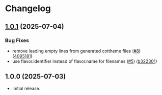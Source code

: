 # Changelog

## [1.0.1](https://github.com/Suree33/coteditor/compare/v1.0.0...v1.0.1) (2025-07-04)


### Bug Fixes

* remove leading empty lines from generated cottheme files ([#8](https://github.com/Suree33/coteditor/issues/8)) ([4095181](https://github.com/Suree33/coteditor/commit/40951817218b7cec700c0bdf42c2eb6d24728e7d))
* use flavor.identifier instead of flavor.name for filenames ([#5](https://github.com/Suree33/coteditor/issues/5)) ([b322301](https://github.com/Suree33/coteditor/commit/b322301c79689f22353bb5f496313cc9540371cd))

## 1.0.0 (2025-07-03)

* Initial release.
